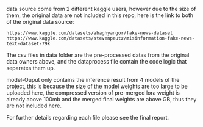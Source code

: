 data source come from 2 different kaggle users, however due to the size of them, the original data are not included in this repo, here is the link to both of the original data source:

    https://www.kaggle.com/datasets/abaghyangor/fake-news-dataset
    https://www.kaggle.com/datasets/stevenpeutz/misinformation-fake-news-text-dataset-79k

The csv files in data folder are the pre-processed datas from the original data owners above, and the dataprocess file contain the code logic that separates them up.

model-Ouput only contains the inference result from 4 models of the project, this is because the size of the model weights are too large to be uploaded here, the compressed version of pre-merged lora weight is already above 100mb and the merged final weights are above GB, thus they are not included here.

For further details regarding each file please see the final report.
